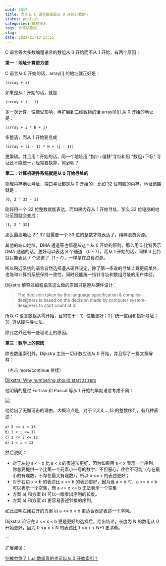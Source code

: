 ```yaml
---
uuid: 2917
title: 为什么 C 语言数组是从 0 开始计数的？
status: publish
categories: 编程技术
tags: 计算机系统
slug: 
date: 2022-11-10 13:15
---
```

C 语言等大多数编程语言的数组从 0 开始而不从 1 开始，有两个原因：

**第一：地址计算更方便**

C 语言从 0 开始的话，array[i] 的地址就正好是：

```text
(array + i) 
```

如果是从 1 开始的话，就是

```text
(array + i - 1) 
```

多一次计算，性能受影响，再扩展到二维数组的话 array[i][j] 从 0 开始的地址是：

```text
(array + i * N + j) 
```

多整洁，而从 1 开始要变成

```text
(array + (i - 1) * N + (j - 1)) 
```

更繁琐。并且用 1 开始的话，同一个地址用 “指针+偏移”寻址和用 "数组+下标" 寻址还不能统一，经常要换算，何必呢？

**第二：计算机硬件系统就是从 0 开始寻址的**

物理内存地址寻址，端口寻址都是从 0 开始的，比如 32 位电脑的内存，地址范围就是：

```text
[0, 2 ^ 32 - 1]
```

刚好用一个 32 位整数就能表达，而如果内存从 1 开始寻址，那么 32 位电脑的地址范围就会变成：

```text
[1, 2 ^ 32]
```

那么最高地址 2 ^ 32 就需要一个 33 位的整数才能表达了，纯粹浪费资源。

其他的端口地址，DMA 通道等也都遵从这个从 0 开始的原则，那么用 3 比特表示 DMA 通道的话，更好可以表达 8 个通道 （0 - 7），而从 1 开始的话，同样 3 比特就只能表达 7 个通道了（1 - 7），一样是在浪费资源。

所以贴近系统的语言自然选择遵从硬件设定，除了第一条说的寻址计算更简单外，也能和计算机系统保持一致性，同时还能统一指针寻址和数组寻址的用户体验。

Dijkstra 解释过编程语言这么做的原因只是遵从硬件设计：

> The decision taken by the language specification & compiler-designers is based on the decision made by computer system-designers to start count at 0.

所以 C 语言数组从零开始，目的在于：1）性能更好；2）统一数组和指针寻址；3）遵从硬件寻址法。

除此之外还有一些理论上的原因。

**第三：数学上的原因**

除去数组索引外，Dijkstra 主张一切计数应该从 0 开始，并且写了一篇文章解释：

（点击 more/continue 继续）

<!--more-->

[Dijkstra: Why numbering should start at zero](https://www.cs.utexas.edu/~EWD/ewd08xx/EWD831.PDF)

他明确的批过 Fortran 和 Pascal 等从 1 开始的早期语言考虑不周：

![](https://skywind3000.github.io/images/blog/2022/array_index.jpg)

他给出了无懈可击的理由，大概论点是，对于 2,3,4,...,12 的整数序列，有几种表述：

```text
a）2 <= i < 13
b）1 < i <= 12
c）2 <= i <= 12
d）1 < i < 13
```

然后说明：

- 对于左边 a <= x 比 a < x 的表述法更好，因为如果用 a < x 表示一个序列，你总要提供一个比第一个元素小一号的数字，不但恶心，往往不可能（存在最小的有理数，不存在最大有理数），所以 a <= x 的表述更好；
- 对于右边 x < b 的表述比 x <= b 的表述更好，因为当 a = b 时，a <= x < b 可以表示一个空集，而 a <= x <= b 无法表示一个空集
- 方案 a) 和方案 b) 可以一眼看出序列的长度。
- 方案 a) 和方案 d) 更容易表述邻接的序列。

如此证明左闭右开的方案 a) a <= x < b 更适合表述表述一个序列。

Dijkstra 论证完 a <= x < b 更是更好的选择后，给出结论，长度为 N 的数组从 0 开始更好，因为 0 <= x < N 的表述比 1 <= x < N+1 更清晰。



--

扩展阅读：

[别被忽悠了 Lua 数组真的也可以从 0 开始索引？](https://skywind.me/blog/archives/2915)




